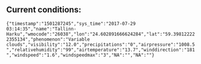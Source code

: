 ## Current conditions: 
 ``` {"timestamp":"1501287245","sys_time":"2017-07-29 03:14:35","name":"Tallinn-Harku","wmocode":"26038","lon":"24.602891666624284","lat":"59.398122222355134","phenomenon":"Variable clouds","visibility":"12.0","precipitations":"0","airpressure":"1008.5","relativehumidity":"99","airtemperature":"13.7","winddirection":"181","windspeed":"1.6","windspeedmax":"3","NA":"","NA":""} ```
